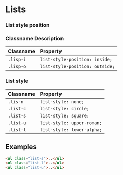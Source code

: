 # Lists

### List style position

### Classname Description
| Classname    | Property   |
|:-------------|:-----------|
| `.lisp-i` | `list-style-position: inside;` |
| `.lisp-o` | `list-style-position: outside;` |

### List style

| Classname    | Property   |
|:-------------|:-----------|
| `.lis-n` |  `list-style: none;` |
| `.list-c` | `list-style: circle;` |
| `.list-s` | `list-style: square;` |
| `.list-u` | `list-style: upper-roman;` |
| `.list-l` | `list-style: lower-alpha;` |

## Examples
```html
<ul class="list-s">..</ul>
<ul class="list-l">..</ul>
<ul class="list-u">..</ul>
```
